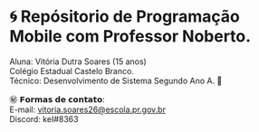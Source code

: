 # 🌀 Repósitorio de Programação Mobile com Professor Noberto. 
Aluna: Vitória Dutra Soares (15 anos)                                      
Colégio Estadual Castelo Branco.                                       
Técnico: Desenvolvimento de Sistema Segundo Ano A. 🔰                                      

㊙️ 𝗙𝗼𝗿𝗺𝗮𝘀 𝗱𝗲 𝗰𝗼𝗻𝘁𝗮𝘁𝗼:                                      
E-mail: vitoria.soares26@escola.pr.gov.br                                      
Discord: keI#8363                                      
